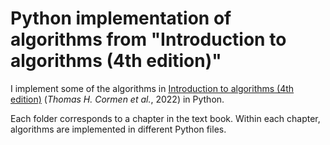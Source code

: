 # Python implementation of algorithms from "Introduction to algorithms (4th edition)" 

I implement some of the algorithms in [Introduction to algorithms (4th edition)](https://mitpress.mit.edu/books/introduction-algorithms-fourth-edition) (*Thomas H. Cormen et al.*, 2022) in Python.

Each folder corresponds to a chapter in the text book. Within each chapter, algorithms are implemented in different Python files.



